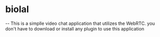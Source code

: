 biolal
======
-- This is a simplle video chat application that utilizes the WebRTC.
you don't have to download or install any plugin to use this application
